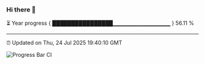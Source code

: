 ### Hi there 👋

⏳ Year progress { ████████████████▁▁▁▁▁▁▁▁▁▁▁▁▁▁ } 56.11 %

---

⏰ Updated on Thu, 24 Jul 2025 19:40:10 GMT

![Progress Bar CI](https://github.com/IshwaranRudhara/GIT-ACTION/workflows/Progress%20Bar%20CI/badge.svg)
